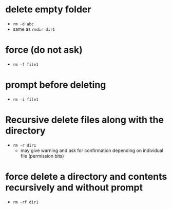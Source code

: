 # delete empty folder
- `rm -d abc`
- same as `rmdir dir1`

# force (do not ask)
- `rm -f file1`

# prompt before deleting
- `rm -i file1`

# Recursive delete files along with the directory
- `rm -r dir1`
  - may give warning and ask for confirmation depending on individual file (permission bits)

# force delete a directory and contents recursively and without prompt
- `rm -rf dir1`
